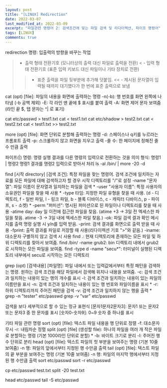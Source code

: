 ```yaml
---
layout: post
title: "[LINUX] Redirection"
date: 2022-03-07
last_modified_at: 2022-03-09
excerpt: "파일관련 명령어 2: 검색조건에 맞는 파일 검색 및 리다이렉션, 파이프 명령어"
tags: [LINUX]
comments: true
---
```


redirection 명령: 입출력의 방향을 바꾸는 작업
> - 출력 형태 전환기호 (모니터상의 출력 대신 파일로 출력을 전환)
< - 입력 형태 전환기호 (표준 입력 키보드 대신 파일이나 기타 장치로 전환)
>> - 표준 출력을 파일 뒷부분에 추가해 덧붙임.
<< - 제시된 문자열이 입력될 때까지 대기했다가 한 번에 표준 출력으로 보냄

cat (opt) [file]: 파일의 내용을 화면에 출력하는 명령
-n(-b): 행 번호를 화면 왼쪽에 나타냄 (-b 공백 제외)
-E: 각 라인 맨 끝에 $ 표시를 붙여 출력
-A: 화면 제어 문자 보여줌 (라인 끝 $, 탭 문자는 ^| 로 표기)

cat etc/passwd > test1.txt
cat < test1.txt
cat etc/shadow > test2.txt
cat < test2.txt
cat < test1.txt >> test2.txt

more (opt) [file]: 화면 단위로 분할해 출력하는 명령
-d: 스페이스나 q키를 누르라는 프롬포트 출력
-p: 스크롤하지 않고 화면을 지우고 출력
-줄 수: 한 페이지에 정해진 줄 수 만큼 출력

파이프(|) 명령: 명령 실행 결과를 다른 명령의 입력으로 전환하는 것을 의미
형식: 명령1 | 명령2
명령1 결과를 명령2 입력으로 받아서 처리
ls -al /bin/ | more -20 -d

find [시작 directory] [검색 조건]: 특정 파일을 찾는 명령어. 검색 조건에 일치하는 자료를 모든 파일에 대해 검색하고자 할 경우 시작 디렉토리를 "/"로 설정
-name "문자열": 파일 이름이 문자열과 일치하는 파일을 검색 *
-user "사용자 이름": 특정 사용자의 소유권인 파일을 찾을 때 사용 *
-type 타임: 지정한 파일 유형을 찾을 때 사용. (d - 디렉토리, f - 일반 파일, l - 링크 파일, b - 블록 디바이스, c - 캐릭터 디바이스, p - 파이프, s - 소켓) *
-perm "퍼미션": 명시된 퍼미션으로 된 파일이나 디렉토리를 찾을 때 사용
-atime day: day 일 이전에 접근한 파일을 찾음. (atime +3 -> 3일 전 엑세스한 파일을 찾음. atime -3 -> 3일 내에 엑세스한 파일 찾음.)
-ok: 파일 검색 결과 확인 메시지를 출력 명령 실행 시 y/n를 입력 받음.
-print: 검색 결과를 화면으로 출력 받을 때 사용
-fprint: 출력 결과를 파일로 저장할 때 사용(리다이렉션 기호 ">"와 같음.)
-iname: 대소문자 구별하지 않고 검색 시 사용
find .: 현재 디렉토리에 존재하는 모든 파일 및 하위 디렉토리를 찾아서 보여줌.
find /bin/ -name grub2: bin 디렉토리 내에서 grub2로 시작하는 모든 파일을 보여줌.
find -type d -name "secu*": 터미널이 실행된 디렉토리 내부에서 secu로 시작하는 모든 디렉토리 

grep (opt) [검색내용] [파일명]: 파일 내에서 또는 입력값에서부터 특정 패턴을 검색하는 명령. 원하는 검색 조건을 해당 파일에서 검색해 위치나 내용을 보여줌.
-c: 검색 조건과 일치하는 내용이 있는 행의 개수를 표시
-l: 검색 조건과 일치하는 내용이 있는 파일의 이름만을 표시
-n: 검색 조건과 일치하는 내용이 있는 행 번호와 파일이름을 표시 *
-r: 하위 디렉토리까지 주어진 패턴을 검색
-v: 검색 조건과 일치하지 않는 행을 출력 *
grep -n "tester" etc/passwd
grep -v "var" etc/passwd

검색을 보다 세부적으로 할 수 있는 정규 표현식
[문자1문자2문자3]: 문자1 또는 문자2 또는 문자3 중 한 문자를 표시
[숫자0-숫자9]: 0~9 숫자 중 하나를 표시
[^숫자-숫자]: 해당 숫자를 제외한 모든 경우를 검색해 표시
"^문자": 주어진 검색조건의 문자로 줄이 시작하는 경우에만 검색해 표시
"문자$": 주어진 검색조건으로 줄이 끝나는 경우에만 검색해 표시
grep [0-5] etc/passwd: 0~5의 숫자가 들어있으면 전부 표시
grep "^demon" etc/passwd: demon으로 시작하는 전부 표시

기타 파일 관련 명령
sort (opt) [file]: 텍스트 파일 내용을 행 단위로 정렬
-f: 대소문자 무시
-r: 내림차순 정렬
split (opt) [file] (생성할 file): 하나의 파일을 여러 개 작은 파일로 분할하는 명령 (기본 1000라인 단위로 분할) *
-b: 바이트 크기로 분리
-l: 주어진 행 수 단위로 분리
head (opt) [file]: 텍스트 파일의 첫 부분을 보여주는 명령 (기본 10줄 보여줌)
-n 행: 파일의 앞에서부터 지정된 행 수만큼 출력
tail (opt) [file]: 텍스트 파일의 끝 부분을 보여주는 명령 (기본 10줄 보여줌)
-n 행: 파일의 마지막 행에서부터 지정된 행 수만큼 출력
sort etc/passwd
sort -r etc/passwd

cp etc/passwd test.txt
split -20 test.txt

head etc/passwd
tail -5 etc/passwd